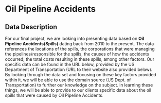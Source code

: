 # Oil Pipeline Accidents

## Data Description
For our final project, we are looking into presenting data based on **Oil Pipeline Accidents(Spills)** dating back from 2010 to the present. The data references the locations of the spills, the corporations that were managing the pipelines/responsible for the spills, the causes of how the accidents occurred, the total costs resulting in these spills, among other factors. Our specific data can be found in the URL below, provided by the US Department of Transportation (URL to their website also provided below). 
By looking through the data set and focusing on these key factors provided within it, we will be able to use the domain source (US Dept. of Transportation) to further our knowledge on the subject. In learning these things, we will be able to provide to our clients specific data about the oil spills that were caused by Oil Pipeline Accidents. 


